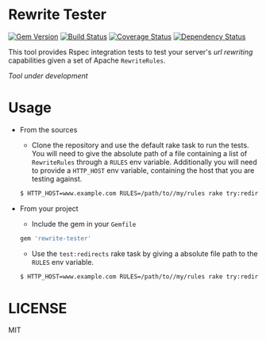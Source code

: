 Rewrite Tester
===

[![Gem Version](https://badge.fury.io/rb/rewrite-tester.svg)](http://badge.fury.io/rb/rewrite-tester) [![Build Status](https://travis-ci.org/popox/rewrite-tester.svg?branch=master)](https://travis-ci.org/popox/rewrite-tester) [![Coverage Status](https://coveralls.io/repos/popox/rewrite-tester/badge.png)](https://coveralls.io/r/popox/rewrite-tester) [![Dependency Status](https://gemnasium.com/popox/rewrite-tester.svg)](https://gemnasium.com/popox/rewrite-tester)

This tool provides Rspec integration tests to test your server's *url rewriting* capabilities given a set of Apache `RewriteRules`.


_Tool under development_

Usage
===

- From the sources

    - Clone the repository and use the default rake task to run the tests. You will need to give the absolute path of a file containing a list of `RewriteRules` through a `RULES` env variable. Additionally you will need to provide a `HTTP_HOST` env variable, containing the host that you are testing against.

    ```bash
    $ HTTP_HOST=www.example.com RULES=/path/to//my/rules rake try:redirects
    ```
    
- From your project

    - Include the gem in your `Gemfile`

    ```ruby
    gem 'rewrite-tester'
    ```

    - Use the `test:redirects` rake task by giving a absolute file path to the `RULES` env variable.

    ```bash
    $ HTTP_HOST=www.example.com RULES=/path/to//my/rules rake try:redirects
    ```
    
LICENSE
===

MIT
